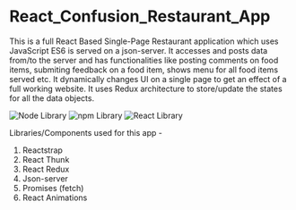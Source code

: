 # React_Confusion_Restaurant_App

This is a full React Based Single-Page Restaurant application which uses JavaScript ES6 is served on a json-server. It accesses and posts data from/to the server and has functionalities like posting comments on food items, submiting feedback on a food item, shows menu for all food items served etc. It dynamically changes UI on a single page to get an effect of a full working website. It uses Redux architecture to store/update the states for all the data objects.     

![Node Library](https://camo.githubusercontent.com/e20aa9925fa7a5e6060ca770214787d225506898/68747470733a2f2f696d672e736869656c64732e696f2f62616467652f6e6f64652d76362e31312e302d677265656e2e737667)
![npm Library](https://camo.githubusercontent.com/674f1825cce6aacd8abe787a91e73ed0332fe953/68747470733a2f2f696d672e736869656c64732e696f2f62616467652f6e706d2d76362e342e312d7265642e737667)
![React Library](https://camo.githubusercontent.com/fba74f1c435b813c80b594c11db50e28cdeeed2c/68747470733a2f2f696d672e736869656c64732e696f2f62616467652f72656163742d7631362e352e322d626c75652e737667)

Libraries/Components used for this app - 
1. Reactstrap
2. React Thunk
3. React Redux
4. Json-server
5. Promises (fetch)
6. React Animations
